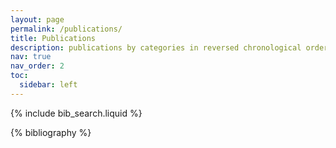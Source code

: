 ```yaml
---
layout: page
permalink: /publications/
title: Publications
description: publications by categories in reversed chronological order. generated by jekyll-scholar.
nav: true
nav_order: 2
toc:
  sidebar: left
---
```


<!-- _pages/publications.md -->

<!-- Bibsearch Feature -->

{% include bib_search.liquid %}

<div class="publications">

{% bibliography %}

</div>
